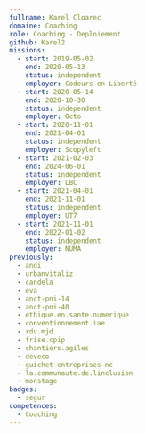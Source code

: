 ```yaml
---
fullname: Karel Cloarec
domaine: Coaching
role: Coaching - Deploiement
github: Karel2
missions:
  - start: 2019-05-02
    end: 2020-05-13
    status: independent
    employer: Codeurs en Liberté
  - start: 2020-05-14
    end: 2020-10-30
    status: independent
    employer: Octo
  - start: 2020-11-01
    end: 2021-04-01
    status: independent
    employer: Scopyleft
  - start: 2021-02-03
    end: 2024-06-01
    status: independent
    employer: LBC
  - start: 2021-04-01
    end: 2021-11-01
    status: independent
    employer: UT7
  - start: 2021-11-01
    end: 2022-01-02
    status: independent
    employer: NUMA
previously:
  - andi
  - urbanvitaliz
  - candela
  - eva
  - anct-pni-14
  - anct-pni-40
  - ethique.en.sante.numerique
  - conventionnement.iae
  - rdv.mjd
  - frise.cpip
  - chantiers.agiles
  - deveco
  - guichet-entreprises-nc
  - la.communaute.de.linclusion
  - monstage
badges:
  - segur
competences:
  - Coaching
---
```

